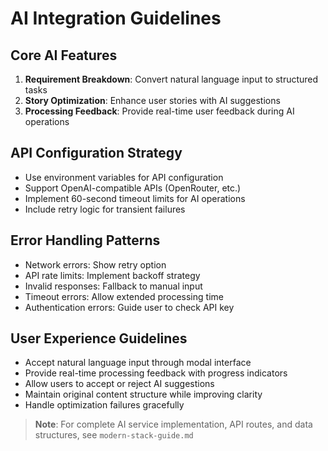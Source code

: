 # AI Integration Guidelines

## Core AI Features

1. **Requirement Breakdown**: Convert natural language input to structured tasks
2. **Story Optimization**: Enhance user stories with AI suggestions
3. **Processing Feedback**: Provide real-time user feedback during AI operations

## API Configuration Strategy

- Use environment variables for API configuration
- Support OpenAI-compatible APIs (OpenRouter, etc.)
- Implement 60-second timeout limits for AI operations
- Include retry logic for transient failures

## Error Handling Patterns

- Network errors: Show retry option
- API rate limits: Implement backoff strategy
- Invalid responses: Fallback to manual input
- Timeout errors: Allow extended processing time
- Authentication errors: Guide user to check API key

## User Experience Guidelines

- Accept natural language input through modal interface
- Provide real-time processing feedback with progress indicators
- Allow users to accept or reject AI suggestions
- Maintain original content structure while improving clarity
- Handle optimization failures gracefully

> **Note**: For complete AI service implementation, API routes, and data structures, see `modern-stack-guide.md`
